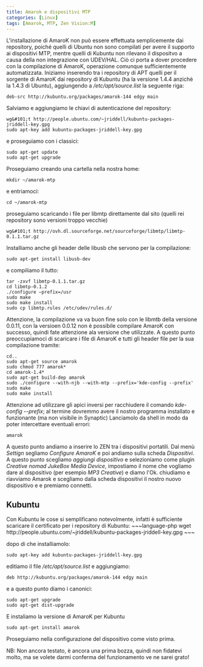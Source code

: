```yaml
---
title: Amarok e dispositivi MTP
categories: [Linux]
tags: [Amarok, MTP, Zen Vision:M]
---
```

L'installazione di AmaroK non pu&ograve; essere effettuata semplicemente dai repository, poich&eacute; quelli di Ubuntu non sono compilati per avere il supporto ai dispositivi MTP, mentre quelli di Kubuntu non rilevano il dispositvo a causa della non integrazione con UDEV/HAL. 
Ci&ograve; ci porta a dover procedere con la compilazione di AmaroK, operazione comunque sufficientemente automatizzata.<!--break-->
Iniziamo inserendo tra i repository di APT quelli per il sorgente di AmaroK dai repository di Kubuntu (ha la versione 1.4.4 anzich&egrave; la 1.4.3 di Ubuntu), aggiungendo a  _/etc/apt/source.list_ la seguente riga:
~~~language-php
deb-src http://kubuntu.org/packages/amarok-144 edgy main
~~~

Salviamo e aggiungiamo le chiavi di autenticazione del repository:
~~~language-php
wg&#101;t http://people.ubuntu.com/~jriddell/kubuntu-packages-jriddell-key.gpg
sudo apt-key add kubuntu-packages-jriddell-key.gpg

~~~

e proseguiamo con i classici:
~~~language-php
sudo apt-get update
sudo apt-get upgrade
~~~

Proseguiamo creando una cartella nella nostra home:
~~~language-php
mkdir ~/amarok-mtp
~~~

e entriamoci:
~~~language-php
cd ~/amarok-mtp
~~~

proseguiamo scaricando i file per libmtp direttamente dal sito (quelli rei repository sono versioni troppo vecchie)
~~~language-php
wg&#101;t http://ovh.dl.sourceforge.net/sourceforge/libmtp/libmtp-0.1.1.tar.gz
~~~

Installiamo anche gli header delle libusb che servono per la compilazione:
~~~language-php
sudo apt-get install libusb-dev
~~~

e compiliamo il tutto:
~~~language-php
tar -zxvf libmtp-0.1.1.tar.gz
cd libmtp-0.1.2
./configure –prefix=/usr
sudo make
sudo make install
sudo cp libmtp.rules /etc/udev/rules.d/
~~~

Attenzione, la compilazione va va buon fine solo con le libmtb della versione 0.0.11, con la versioen 0.0.12 non &egrave; possibile compilare AmaroK con successo, quindi fate attenzione ala versione che utilizzate.
A questo punto preoccupiamoci di scaricare i file di AmaroK e tutti gli header file per la sua compilazione tramite:
~~~language-php
cd..
sudo apt-get source amarok
sudo chmod 777 amarok*
cd amarok-1.4*
sudo apt-get build-dep amarok
sudo ./configure --with-njb --with-mtp --prefix='kde-config --prefix'
sudo make
sudo make install
~~~

Attenzione ad utilizzare gli apici inversi per racchiudere il comando _kde-config --prefix_; al termine dovremmo avere il nostro programma installato e funzionante (ma non visibile in Synaptic)
Lanciamolo da shell in modo da poter intercettare eventuali errori:
~~~language-php
amarok
~~~

A questo punto andiamo a inserire lo ZEN tra i dispositivi portatili. Dal men&ugrave; _Settign_ segliamo _Configure AmaroK_ e poi andiamo sulla scheda _Dispositivi_. A questo punto scegliamo _aggiungi dispositivo_ e selezioniamo come plugin _Creative nomad JukeBox Media Device_, impostiamo il nome che vogliamo dare al dispositivo (per esempio _MP3 Creative_) e diamo l'Ok. chiudiamo e riavviamo Amarok e scegliamo dalla scheda dispositivi il nostro nuovo dispositivo e e premiamo connetti.

<h2>Kubuntu</h2>
Con Kubuntu le cose si semplificano notevolmente, infatti &egrave; sufficiente scaricare il certificato per i repository di Kubuntu:
~~~language-php
wg&#101;t http://people.ubuntu.com/~jriddell/kubuntu-packages-jriddell-key.gpg
~~~

dopo di che installiamolo:
~~~language-php
sudo apt-key add kubuntu-packages-jriddell-key.gpg

~~~

editiamo il file _/etc/apt/source.list_ e aggiungiamo:
~~~language-php
deb http://kubuntu.org/packages/amarok-144 edgy main
~~~

e a questo punto diamo i canonici:
~~~language-php
sudo apt-get upgrade 
sudo apt-get dist-upgrade
~~~

E instaliamo la versione di AmaroK per Kubuntu
~~~language-php
sudo apt-get install amarok
~~~

Proseguiamo nella configurazione del dispositivo come visto prima.

NB: Non ancora testato, &egrave; ancora una prima bozza, quindi non fidatevi molto, ma se volete darmi conferma del funzionamento ve ne sarei grato!